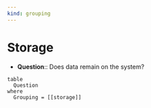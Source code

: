 ```yaml
---
kind: grouping
---
```

# Storage

- **Question**:: Does data remain on the system?


```dataview
table
  Question
where
  Grouping = [[storage]]
```
